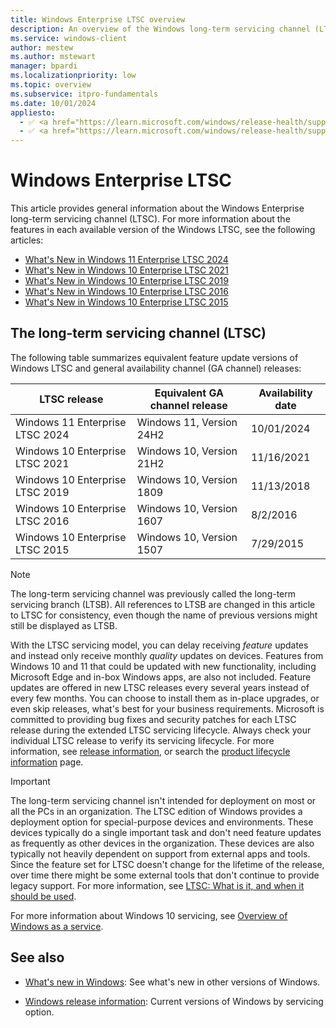 ```yaml
---
title: Windows Enterprise LTSC overview
description: An overview of the Windows long-term servicing channel (LTSC).
ms.service: windows-client
author: mestew
ms.author: mstewart
manager: bpardi
ms.localizationpriority: low
ms.topic: overview
ms.subservice: itpro-fundamentals
ms.date: 10/01/2024
appliesto:
  - ✅ <a href="https://learn.microsoft.com/windows/release-health/supported-versions-windows-client" target="_blank">Windows 10 Enterprise LTSC</a>
  - ✅ <a href="https://learn.microsoft.com/windows/release-health/supported-versions-windows-client" target="_blank">Windows 11 Enterprise LTSC</a>
---
```


# Windows Enterprise LTSC

This article provides general information about the Windows Enterprise long-term servicing channel (LTSC). For more information about the features in each available version of the Windows LTSC, see the following articles:

- [What's New in Windows 11 Enterprise LTSC 2024](whats-new-windows-11-2024.md)
- [What's New in Windows 10 Enterprise LTSC 2021](whats-new-windows-10-2021.md)
- [What's New in Windows 10 Enterprise LTSC 2019](whats-new-windows-10-2019.md)
- [What's New in Windows 10 Enterprise LTSC 2016](whats-new-windows-10-2016.md)
- [What's New in Windows 10 Enterprise LTSC 2015](whats-new-windows-10-2015.md)

## The long-term servicing channel (LTSC)

The following table summarizes equivalent feature update versions of Windows LTSC and general availability channel (GA channel) releases:

| LTSC release | Equivalent GA channel release | Availability date |
| --- | --- | --- |
| Windows 11 Enterprise LTSC 2024  | Windows 11, Version 24H2 | 10/01/2024 |
| Windows 10 Enterprise LTSC 2021  | Windows 10, Version 21H2 | 11/16/2021 |
| Windows 10 Enterprise LTSC 2019  | Windows 10, Version 1809 | 11/13/2018 |
| Windows 10 Enterprise LTSC 2016  | Windows 10, Version 1607 | 8/2/2016 |
| Windows 10 Enterprise LTSC 2015  | Windows 10, Version 1507 | 7/29/2015 |

> [!NOTE]
> The long-term servicing channel was previously called the long-term servicing branch (LTSB). All references to LTSB are changed in this article to LTSC for consistency, even though the name of previous versions might still be displayed as LTSB.

With the LTSC servicing model, you can delay receiving *feature* updates and instead only receive monthly *quality* updates on devices. Features from Windows 10 and 11 that could be updated with new functionality, including Microsoft Edge and in-box Windows apps, are also not included. Feature updates are offered in new LTSC releases every several years instead of every few months. You can choose to install them as in-place upgrades, or even skip releases, what's best for your business requirements. Microsoft is committed to providing bug fixes and security patches for each LTSC release during the extended LTSC servicing lifecycle. Always check your individual LTSC release to verify its servicing lifecycle. For more information, see [release information](/windows/release-health/release-information), or search the [product lifecycle information](/lifecycle/products/) page.

> [!IMPORTANT]
> The long-term servicing channel isn't intended for deployment on most or all the PCs in an organization. The LTSC edition of Windows provides a deployment option for special-purpose devices and environments. These devices typically do a single important task and don't need feature updates as frequently as other devices in the organization. These devices are also typically not heavily dependent on support from external apps and tools. Since the feature set for LTSC doesn't change for the lifetime of the release, over time there might be some external tools that don't continue to provide legacy support. For more information, see [LTSC: What is it, and when it should be used](https://techcommunity.microsoft.com/t5/Windows-IT-Pro-Blog/LTSC-What-is-it-and-when-should-it-be-used/ba-p/293181).

For more information about Windows 10 servicing, see [Overview of Windows as a service](/windows/deployment/update/waas-overview).

## See also

- [What's new in Windows](../index.yml): See what's new in other versions of Windows.

- [Windows release information](/windows/release-health/release-information): Current versions of Windows by servicing option.
